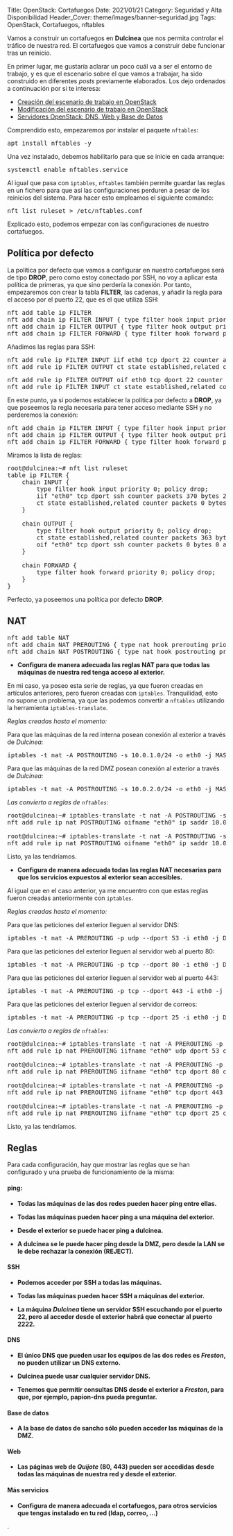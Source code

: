 Title: OpenStack: Cortafuegos
Date: 2021/01/21
Category: Seguridad y Alta Disponibilidad
Header_Cover: theme/images/banner-seguridad.jpg
Tags: OpenStack, Cortafuegos, nftables

Vamos a construir un cortafuegos en **Dulcinea** que nos permita controlar el tráfico de nuestra red. El cortafuegos que vamos a construir debe funcionar tras un reinicio.

En primer lugar, me gustaría aclarar un poco cuál va a ser el entorno de trabajo, y es que el escenario sobre el que vamos a trabajar, ha sido construido en diferentes *posts* previamente elaborados. Los dejo ordenados a continuación por si te interesa:

- [Creación del escenario de trabajo en OpenStack](https://javierpzh.github.io/creacion-del-escenario-de-trabajo-en-openstack.html)
- [Modificación del escenario de trabajo en OpenStack](https://javierpzh.github.io/modificacion-del-escenario-de-trabajo-en-openstack.html)
- [Servidores OpenStack: DNS, Web y Base de Datos](https://javierpzh.github.io/servidores-openstack-dns-web-y-base-de-datos.html)

Comprendido esto, empezaremos por instalar el paquete `nftables`:

<pre>
apt install nftables -y
</pre>

Una vez instalado, debemos habilitarlo para que se inicie en cada arranque:

<pre>
systemctl enable nftables.service
</pre>

Al igual que pasa con `iptables`, `nftables` también permite guardar las reglas en un fichero para que así las configuraciones perduren a pesar de los reinicios del sistema. Para hacer esto empleamos el siguiente comando:

<pre>
nft list ruleset > /etc/nftables.conf
</pre>

Explicado esto, podemos empezar con las configuraciones de nuestro cortafuegos.


## Política por defecto

La política por defecto que vamos a configurar en nuestro cortafuegos será de tipo **DROP**, pero como estoy conectado por SSH, no voy a aplicar esta política de primeras, ya que sino perdería la conexión. Por tanto, empezaremos con crear la tabla **FILTER**, las cadenas, y añadir la regla para el acceso por el puerto 22, que es el que utiliza SSH:

<pre>
nft add table ip FILTER
nft add chain ip FILTER INPUT { type filter hook input priority 0 \;}
nft add chain ip FILTER OUTPUT { type filter hook output priority 0 \; }
nft add chain ip FILTER FORWARD { type filter hook forward priority 0 \; }
</pre>

Añadimos las reglas para SSH:

<pre>
nft add rule ip FILTER INPUT iif eth0 tcp dport 22 counter accept
nft add rule ip FILTER OUTPUT ct state established,related counter accept
</pre>

<pre>
nft add rule ip FILTER OUTPUT oif eth0 tcp dport 22 counter accept
nft add rule ip FILTER INPUT ct state established,related counter accept
</pre>








En este punto, ya si podemos establecer la política por defecto a **DROP**, ya que poseemos la regla necesaria para tener acceso mediante SSH y no perderemos la conexión:

<pre>
nft add chain ip FILTER INPUT { type filter hook input priority 0 \; policy drop \;}
nft add chain ip FILTER OUTPUT { type filter hook output priority 0 \; policy drop \;}
nft add chain ip FILTER FORWARD { type filter hook forward priority 0 \; policy drop \;}
</pre>

Miramos la lista de reglas:

<pre>
root@dulcinea:~# nft list ruleset
table ip FILTER {
	chain INPUT {
		type filter hook input priority 0; policy drop;
		iif "eth0" tcp dport ssh counter packets 370 bytes 27194 accept
		ct state established,related counter packets 0 bytes 0 accept
	}

	chain OUTPUT {
		type filter hook output priority 0; policy drop;
		ct state established,related counter packets 363 bytes 45733 accept
		oif "eth0" tcp dport ssh counter packets 0 bytes 0 accept
	}

	chain FORWARD {
		type filter hook forward priority 0; policy drop;
	}
}
</pre>

Perfecto, ya poseemos una política por defecto **DROP**.

## NAT

<pre>
nft add table NAT
nft add chain NAT PREROUTING { type nat hook prerouting priority 1 \; }
nft add chain NAT POSTROUTING { type nat hook postrouting priority 1 \; }
</pre>

- **Configura de manera adecuada las reglas NAT para que todas las máquinas de nuestra red tenga acceso al exterior.**

En mi caso, ya poseo esta serie de reglas, ya que fueron creadas en artículos anteriores, pero fueron creadas con `iptables`. Tranquilidad, esto no supone un problema, ya que las podemos convertir a `nftables` utilizando la herramienta `iptables-translate`.

*Reglas creadas hasta el momento:*

Para que las máquinas de la red interna posean conexión al exterior a través de *Dulcinea*:

<pre>
iptables -t nat -A POSTROUTING -s 10.0.1.0/24 -o eth0 -j MASQUERADE
</pre>

Para que las máquinas de la red DMZ posean conexión al exterior a través de *Dulcinea*:

<pre>
iptables -t nat -A POSTROUTING -s 10.0.2.0/24 -o eth0 -j MASQUERADE
</pre>

*Las convierto a reglas de `nftables`:*

<pre>
root@dulcinea:~# iptables-translate -t nat -A POSTROUTING -s 10.0.1.0/24 -o eth0 -j MASQUERADE
nft add rule ip nat POSTROUTING oifname "eth0" ip saddr 10.0.1.0/24 counter masquerade

root@dulcinea:~# iptables-translate -t nat -A POSTROUTING -s 10.0.2.0/24 -o eth0 -j MASQUERADE
nft add rule ip nat POSTROUTING oifname "eth0" ip saddr 10.0.2.0/24 counter masquerade
</pre>

Listo, ya las tendríamos.

- **Configura de manera adecuada todas las reglas NAT necesarias para que los servicios expuestos al exterior sean accesibles.**

Al igual que en el caso anterior, ya me encuentro con que estas reglas fueron creadas anteriormente con `iptables`.

*Reglas creadas hasta el momento:*

Para que las peticiones del exterior lleguen al servidor DNS:

<pre>
iptables -t nat -A PREROUTING -p udp --dport 53 -i eth0 -j DNAT --to 10.0.1.6:53
</pre>

Para que las peticiones del exterior lleguen al servidor web al puerto 80:

<pre>
iptables -t nat -A PREROUTING -p tcp --dport 80 -i eth0 -j DNAT --to 10.0.2.6:80
</pre>

Para que las peticiones del exterior lleguen al servidor web al puerto 443:

<pre>
iptables -t nat -A PREROUTING -p tcp --dport 443 -i eth0 -j DNAT --to 10.0.2.6:443
</pre>

Para que las peticiones del exterior lleguen al servidor de correos:

<pre>
iptables -t nat -A PREROUTING -p tcp --dport 25 -i eth0 -j DNAT --to 10.0.1.6:25
</pre>

*Las convierto a reglas de `nftables`:*

<pre>
root@dulcinea:~# iptables-translate -t nat -A PREROUTING -p udp --dport 53 -i eth0 -j DNAT --to 10.0.1.6:53
nft add rule ip nat PREROUTING iifname "eth0" udp dport 53 counter dnat to 10.0.1.6:53

root@dulcinea:~# iptables-translate -t nat -A PREROUTING -p tcp --dport 80 -i eth0 -j DNAT --to 10.0.2.6:80
nft add rule ip nat PREROUTING iifname "eth0" tcp dport 80 counter dnat to 10.0.2.6:80

root@dulcinea:~# iptables-translate -t nat -A PREROUTING -p tcp --dport 443 -i eth0 -j DNAT --to 10.0.2.6:443
nft add rule ip nat PREROUTING iifname "eth0" tcp dport 443 counter dnat to 10.0.2.6:443

root@dulcinea:~# iptables-translate -t nat -A PREROUTING -p tcp --dport 25 -i eth0 -j DNAT --to 10.0.1.6:25
nft add rule ip nat PREROUTING iifname "eth0" tcp dport 25 counter dnat to 10.0.1.6:25
</pre>

Listo, ya las tendríamos.


## Reglas

Para cada configuración, hay que mostrar las reglas que se han configurado y una prueba de funcionamiento de la misma:

#### ping:

- **Todas las máquinas de las dos redes pueden hacer ping entre ellas.**



- **Todas las máquinas pueden hacer ping a una máquina del exterior.**



- **Desde el exterior se puede hacer ping a dulcinea.**



- **A dulcinea se le puede hacer ping desde la DMZ, pero desde la LAN se le debe rechazar la conexión (REJECT).**


#### SSH

- **Podemos acceder por SSH a todas las máquinas.**



- **Todas las máquinas pueden hacer SSH a máquinas del exterior.**



- **La máquina *Dulcinea* tiene un servidor SSH escuchando por el puerto 22, pero al acceder desde el exterior habrá que conectar al puerto 2222.**


#### DNS

- **El único DNS que pueden usar los equipos de las dos redes es *Freston*, no pueden utilizar un DNS externo.**



- **Dulcinea puede usar cualquier servidor DNS.**



- **Tenemos que permitir consultas DNS desde el exterior a *Freston*, para que, por ejemplo, papion-dns pueda preguntar.**


#### Base de datos

- **A la base de datos de sancho sólo pueden acceder las máquinas de la DMZ.**


#### Web

- **Las páginas web de *Quijote* (80, 443) pueden ser accedidas desde todas las máquinas de nuestra red y desde el exterior.**


#### Más servicios

- **Configura de manera adecuada el cortafuegos, para otros servicios que tengas instalado en tu red (ldap, correo, ...)**

.
